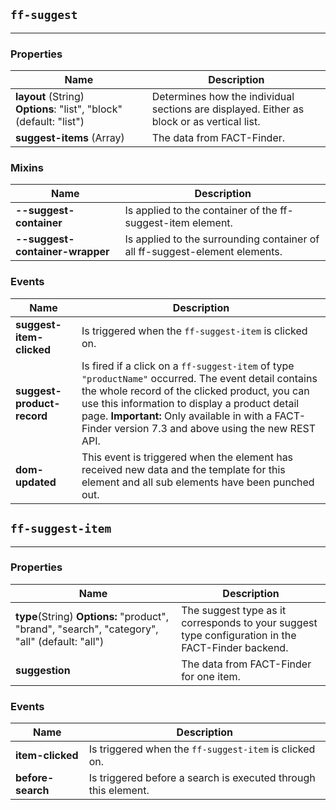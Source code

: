 ## `ff-suggest`
___
### Properties
| Name | Description |
| ---- | ----------- |
| **layout**&nbsp;(String) **Options**:&nbsp;"list", "block" (default: "list")| Determines how the individual sections are displayed. Either as block or as vertical list. |
| **suggest-items**&nbsp;(Array) | The data from FACT-Finder. |

### Mixins
| Name | Description |
| ---- | ----------- |
| **--suggest-container** | Is applied to the container of the ff-suggest-item element. |
| **--suggest-container-wrapper** | Is applied to the surrounding container of all ff-suggest-element elements. |

### Events
| Name | Description |
| ---- | ----------- |
| **suggest-item-clicked** | Is triggered when the `ff-suggest-item` is clicked on. |
| **suggest-product-record** | Is fired if a click on a `ff-suggest-item` of type `"productName"` occurred. The event detail contains the whole record of the clicked product, you can use this information to display a product detail page. **Important:** Only available in with a FACT-Finder version 7.3 and above using the new REST API. |
| **dom-updated** | This event is triggered when the element has received new data and the template for this element and all sub elements have been punched out. |

## `ff-suggest-item`
___
### Properties
| Name | Description |
| ---- | ----------- |
| **type**(String)&nbsp;**Options:** "product", "brand", "search", "category", "all" (default: "all") | The suggest type as it corresponds to your suggest type configuration in the FACT-Finder backend. |
| **suggestion** | The data from FACT-Finder for one item. |

### Events
| Name | Description |
| ---- | ----------- |
| **item-clicked** | Is triggered when the `ff-suggest-item` is clicked on. |
| **before-search** | Is triggered before a search is executed through this element. |
